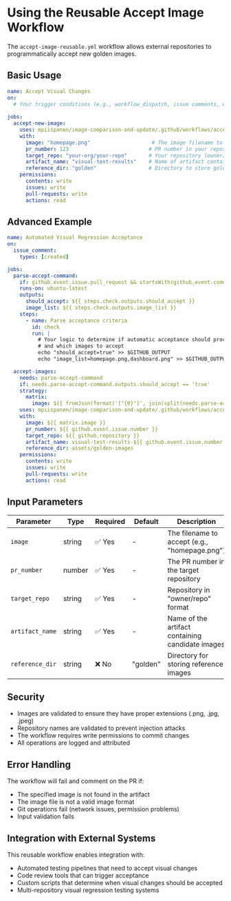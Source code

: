 # Using the Reusable Accept Image Workflow

The `accept-image-reusable.yml` workflow allows external repositories to programmatically accept new golden images.

## Basic Usage

```yaml
name: Accept Visual Changes
on:
  # Your trigger conditions (e.g., workflow_dispatch, issue comments, etc.)
  
jobs:
  accept-new-image:
    uses: mpiispanen/image-comparison-and-update/.github/workflows/accept-image-reusable.yml@main
    with:
      image: "homepage.png"                    # The image filename to accept
      pr_number: 123                          # PR number in your repository
      target_repo: "your-org/your-repo"       # Your repository (owner/repo format)
      artifact_name: "visual-test-results"    # Name of artifact containing the image
      reference_dir: "golden"                 # Directory to store golden images (optional, defaults to "golden")
    permissions:
      contents: write
      issues: write  
      pull-requests: write
      actions: read
```

## Advanced Example

```yaml
name: Automated Visual Regression Acceptance
on:
  issue_comment:
    types: [created]

jobs:
  parse-accept-command:
    if: github.event.issue.pull_request && startsWith(github.event.comment.body, '/auto-accept')
    runs-on: ubuntu-latest
    outputs:
      should_accept: ${{ steps.check.outputs.should_accept }}
      image_list: ${{ steps.check.outputs.image_list }}
    steps:
      - name: Parse acceptance criteria
        id: check
        run: |
          # Your logic to determine if automatic acceptance should proceed
          # and which images to accept
          echo "should_accept=true" >> $GITHUB_OUTPUT
          echo "image_list=homepage.png,dashboard.png" >> $GITHUB_OUTPUT

  accept-images:
    needs: parse-accept-command
    if: needs.parse-accept-command.outputs.should_accept == 'true'
    strategy:
      matrix:
        image: ${{ fromJson(format('["{0}"]', join(split(needs.parse-accept-command.outputs.image_list, ','), '","'))) }}
    uses: mpiispanen/image-comparison-and-update/.github/workflows/accept-image-reusable.yml@main
    with:
      image: ${{ matrix.image }}
      pr_number: ${{ github.event.issue.number }}
      target_repo: ${{ github.repository }}
      artifact_name: visual-test-results-${{ github.event.issue.number }}
      reference_dir: assets/golden-images
    permissions:
      contents: write
      issues: write
      pull-requests: write  
      actions: read
```

## Input Parameters

| Parameter | Type | Required | Default | Description |
|-----------|------|----------|---------|-------------|
| `image` | string | ✅ Yes | - | The filename to accept (e.g., "homepage.png") |
| `pr_number` | number | ✅ Yes | - | The PR number in the target repository |
| `target_repo` | string | ✅ Yes | - | Repository in "owner/repo" format |
| `artifact_name` | string | ✅ Yes | - | Name of the artifact containing candidate images |
| `reference_dir` | string | ❌ No | "golden" | Directory for storing reference images |

## Security

- Images are validated to ensure they have proper extensions (.png, .jpg, .jpeg)
- Repository names are validated to prevent injection attacks
- The workflow requires write permissions to commit changes
- All operations are logged and attributed

## Error Handling

The workflow will fail and comment on the PR if:
- The specified image is not found in the artifact
- The image file is not a valid image format
- Git operations fail (network issues, permission problems)
- Input validation fails

## Integration with External Systems

This reusable workflow enables integration with:
- Automated testing pipelines that need to accept visual changes
- Code review tools that can trigger acceptance
- Custom scripts that determine when visual changes should be accepted
- Multi-repository visual regression testing systems
